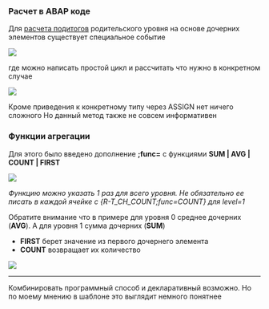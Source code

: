 ### Расчет в ABAP коде
Для [расчета подитогов](Пример-№05-Деревья-(группировка-по-полям)) родительского уровня на основе дочерних элементов существует специальное событие

![](https://raw.githubusercontent.com/wiki/bizhuka/xtt/img/05_fm_code_1.png)

где можно написать простой цикл и рассчитать что нужно в конкретном случае 

![](https://raw.githubusercontent.com/wiki/bizhuka/xtt/img/05_fm_code_2.png)

Кроме приведения к конкретному типу через ASSIGN нет ничего сложного
Но данный метод также не совсем информативен

### Функции агрегации
Для этого было введено дополнение **;func=** с функциями **SUM | AVG | COUNT | FIRST**

![](https://raw.githubusercontent.com/wiki/bizhuka/xtt/img/05_fm_templ_1.png)

_Функцию можно указать 1 раз для всего уровня. Не обязательно ее писать в каждой ячейке с {R-T_CH_COUNT;func=COUNT} для level=1_


Обратите внимание что в примере для уровня 0 среднее дочерних (**AVG**). А для уровня 1 сумма дочерних (**SUM**)

* **FIRST** берет значение из первого дочернего элемента
* **COUNT** возвращает их количество

![](https://raw.githubusercontent.com/wiki/bizhuka/xtt/img/05_fm_templ_2.png)

---
Комбинировать программный способ и декларативный возможно. Но по моему мнению в шаблоне это выглядит немного понятнее